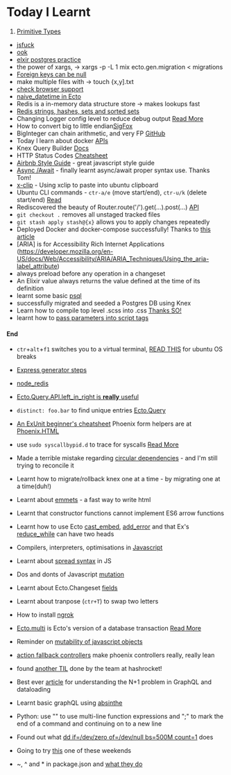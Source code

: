Today I Learnt
===

1. [Primitive Types](https://hexdocs.pm/ecto/Ecto.Schema.html)
- [jsfuck](http://www.jsfuck.com/)
- [ook](https://www.splitbrain.org/services/ook)
- [elxir postgres practice](http://www.glydergun.com/diving-into-ecto/)
- the power of xargs, -> xargs -p -L 1 mix ecto.gen.migration < migrations
- [Foreign keys can be null](http://searchoracle.techtarget.com/answer/What-is-a-primary-key-Composite-PK-Foreign-key-Tuple)
- make multiple files with -> touch {x,y].txt
- [check browser support](https://caniuse.com/)
- [naive_datetime in Ecto](https://github.com/elixir-ecto/ecto/issues/1466)
- Redis is a in-memory data structure store -> makes lookups fast
- [Redis strings, hashes, sets and sorted sets](https://trello.com/c/chaFqznO)
- Changing Logger config level to reduce debug output [Read More](https://stackoverflow.com/questions/30297825/disable-elixir-ecto-debug-output)
- How to convert big to little endian[SigFox](https://digmat.freshdesk.com/support/solutions/articles/16000061215-decoding-the-oyster-sigfox-payload-examples)
- BigInteger can chain arithmetic, and very FP [GitHub](https://github.com/peterolson/BigInteger.js)
- Today I learn about docker [APIs](https://hub.docker.com/explore/)
- Knex Query Builder [Docs](http://knexjs.org/#Builder)
- HTTP Status Codes [Cheatsheet](https://httpstatuses.com/)
- [Airbnb Style Guide](https://github.com/airbnb/javascript#variables) - great javascript style guide
- [Async /Await](https://medium.com/@bluepnume/learn-about-promises-before-you-start-using-async-await-eb148164a9c8) - finally learnt async/await proper syntax use. Thanks Tom!
- [x-clip](https://askubuntu.com/questions/383462/unable-to-paste-with-xclip-outside-of-terminal) - Using xclip to paste into ubuntu clipboard
- Ubuntu CLI commands - `ctr-a/e` (move start/end), `ctr-u/k` (delete start/end) [Read](https://trello.com/c/5d7msXVC)
- Rediscovered the beauty of Router.route('/').get(...).post(...) [API](https://expressjs.com/en/guide/routing.html)
- `git checkout .` removes all unstaged tracked files
- `git stash apply stash@{x}` allows you to apply changes repeatedly
- Deployed Docker and docker-compose successfully! Thanks to [this article](https://medium.com/@nickpeleh/dockerizing-a-node-js-web-app-with-redis-and-postgresql-60ddc697b44)
- [ARIA] is for Accessibility Rich Internet Applications (https://developer.mozilla.org/en-US/docs/Web/Accessibility/ARIA/ARIA_Techniques/Using_the_aria-label_attribute)
- always preload before any operation in a changeset
- An Elixir value always returns the value defined at the time of its definition
- learnt some basic [psql](https://trello.com/c/3ZPR8Srg)
- successfully migrated and seeded a Postgres DB using Knex
- Learn how to compile top level .scss into .css [Thanks SO!](https://stackoverflow.com/questions/34896279/how-to-compile-scss-to-css-with-node-sass)
- learnt how to [pass parameters into script tags](https://stackoverflow.com/questions/16098397/pass-variables-to-javascript-in-expressjs)
#### End
- `ctr`+`alt`+`f1` switches you to a virtual terminal, [READ THIS](https://askubuntu.com/questions/474932/help-i-broke-ubuntu-by-uninstalling-compiz) for ubuntu OS breaks
- [Express generator steps](https://expressjs.com/en/starter/generator.html)
- [node_redis](https://github.com/NodeRedis/node_redis)
- [Ecto.Query.API.left_in_right is **really** useful](https://hexdocs.pm/ecto/Ecto.Query.API.html#in/2)
- `distinct: foo.bar` to find unique entries [Ecto.Query](https://hexdocs.pm/ecto/Ecto.Query.html#content)
- [An ExUnit beginner's cheatsheet](http://blog.lucidsimple.com/2016/01/31/exunit-cheat-sheet.html)
Phoenix form helpers are at [Phoenix.HTML](https://hexdocs.pm/phoenix_html/Phoenix.HTML.Form.html)
- use `sudo syscallbypid.d` to trace for syscalls [Read More](https://apple.stackexchange.com/questions/178281/how-to-investigate-high-kernel-task-memory-usage)
- Made a terrible mistake regarding [circular dependencies](https://www.reddit.com/r/elixir/comments/6zvsxd/avoiding_circular_dependencies_in_a_phoenix/?st=j99b3s3b&sh=ae0560b3) - and I'm still trying to reconcile it
- Learnt how to migrate/rollback knex one at a time - by migrating one at a time(duh\!)
- Learnt about [emmets](https://emmet.io/) - a fast way to write html
- Learnt that constructor functions cannot implement ES6 arrow functions
- Learnt how to use Ecto [cast_embed](https://hexdocs.pm/ecto/Ecto.Changeset.html#cast_embed/3), [add_error](https://hexdocs.pm/ecto/Ecto.Changeset.html#add_error) and that Ex's [reduce_while](https://hexdocs.pm/elixir/Enum.html#reduce_while/3) can have two heads
- Compilers, interpreters, optimisations in [Javascript](https://hacks.mozilla.org/2017/02/a-crash-course-in-just-in-time-jit-compilers/)
- Learnt about [spread syntax](https://developer.mozilla.org/en-US/docs/Web/JavaScript/Reference/Operators/Spread_operator) in JS
- Dos and donts of Javascript [mutation](https://medium.com/@fknussel/arrays-objects-and-mutations-6b23348b54aa)
- Learnt about Ecto.Changeset [fields](https://hexdocs.pm/ecto/Ecto.Changeset.html#module-the-ecto-changeset-struct)
- Learnt about tranpose (`ctr+T`) to swap two letters
- How to install [ngrok](https://gist.github.com/wosephjeber/aa174fb851dfe87e644e)
- [Ecto.multi](https://hexdocs.pm/ecto/Ecto.Multi.html#content) is Ecto's version of a database transaction [Read More](https://medium.com/heresy-dev/a-brief-guide-to-ecto-multi-9c8ea0c729f0)
- Reminder on [mutability of javascript objects](https://wecodetheweb.com/2016/02/12/immutable-javascript-using-es6-and-beyond/)

- [action fallback controllers](https://swanros.com/2017/03/04/action-fallback-contexts-phoenix1-3-tiny-controllers/) make phoenix controllers really, really lean
- found [another TIL](https://til.hashrocket.com/elixir) done by the team at hashrocket\!
- Best ever [article](https://medium.com/@gajus/using-dataloader-to-batch-requests-c345f4b23433) for understanding the N+1 problem in GraphQL and dataloading
- Learnt basic graphQL using [absinthe](https://hexdocs.pm/absinthe/Absinthe.html)
- Python: use "\" to use multi-line function expressions and ";\" to mark the end of a command and continuing on to a new line
- Found out what [dd if=/dev/zero of=/dev/null bs=500M count=1](https://superuser.com/questions/580030/dd-from-dev-zero-to-dev-null-what-actually-happens) does
- Going to try [this](https://nerves.build/posts/nerves-0-11) one of these weekends
- ~, ^ and * in package.json and [what they do](http://gunnariauvinen.com/what-do-the-and-mean-in-package-json/)
